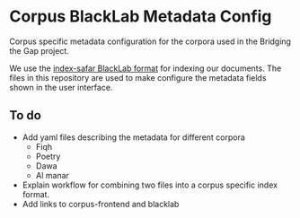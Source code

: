 # Corpus BlackLab Metadata Config

Corpus specific metadata configuration for the corpora used in the Bridging the Gap project.

We use the [index-safar BlackLab format](https://github.com/arabic-digital-humanities/index-safar) for indexing our documents.
The files in this repository are used to make configure the metadata fields shown in the user interface.

## To do

* Add yaml files describing the metadata for different corpora
	- Fiqh
	- Poetry
	- Dawa
	- Al manar
* Explain workflow for combining two files into a corpus specific index format.
* Add links to corpus-frontend and blacklab
